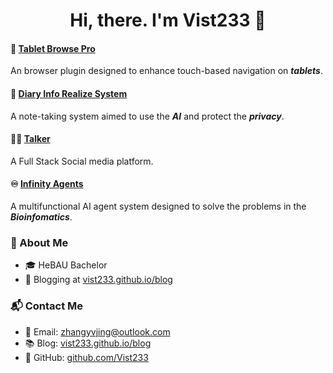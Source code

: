 <h1 align="center">Hi, there. I'm Vist233 👋</h1>

#### 📱 [Tablet Browse Pro](https://github.com/Vist233/BrowserUseForPad)
An browser plugin designed to enhance touch-based navigation on ***tablets***.

#### 📓 [Diary Info Realize System](https://github.com/Vist233/DiaryInfoRealizeSystem)
A note-taking system aimed to use the ***AI*** and protect the ***privacy***.

#### 👯‍♀️ [Talker](https://github.com/Vist233/Talker)
A Full Stack Social media platform.

#### ♾️ [Infinity Agents](https://github.com/Vist233/Infinite_Agents)
A multifunctional AI agent system designed to solve the problems in the ***Bioinfomatics***.

### 🚀 About Me
- 🎓 HeBAU Bachelor
- 📝 Blogging at [vist233.github.io/blog](http://vist233.github.io/blog)

### 📬 Contact Me
* 📧 Email: [zhangyvjing@outlook.com](mailto:zhangyvjing@outlook.com)
* 📚 Blog: [vist233.github.io/blog](http://vist233.github.io/blog)
* 🐙 GitHub: [github.com/Vist233](https://github.com/Vist233)
